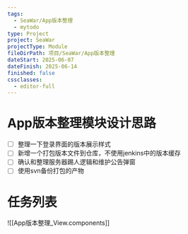 ```yaml
---
tags:
  - SeaWar/App版本整理
  - mytodo
type: Project
project: SeaWar
projectType: Module
fileDirPath: 项目/SeaWar/App版本整理
dateStart: 2025-06-07
dateFinish: 2025-06-14
finished: false
cssclasses:
  - editor-full
---
```


# App版本整理模块设计思路
- [ ] 整理一下登录界面的版本展示样式
- [ ] 新增一个打包版本文件到仓库，不使用jenkins中的版本缓存
- [ ] 确认和整理服务器踢人逻辑和维护公告弹窗
- [ ] 使用svn备份打包的产物
# 任务列表
![[App版本整理_View.components]]


